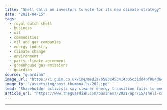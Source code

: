 ```yaml
---
title: "Shell calls on investors to vote for its new climate strategy"
date: "2021-04-15"
tags: 
  - royal dutch shell
  - business
  - oil
  - commodities
  - oil and gas companies
  - energy industry
  - climate change
  - environment
  - paris climate agreement
  - greenhouse gas emissions
  - guardian
source: "guardian"
image_url: "https://i.guim.co.uk/img/media/6583c453414305c31dd4bf084d6c1a40e3e57daa/0_0_5158_3095/master/5158.jpg?width=460&quality=85&auto=format&fit=max&s=4380ba0216261fb137ab0f85a5c6e6a5"
image_fp: "/assets/img/post_thumbnails/202.jpg"
lead: "Shareholder activists say cleaner energy transition fails to meet Paris climate goals and they will put rival scheme to oil firm’s AGMRoyal Dutch Shell has urged investors to vote for its strategy to shift the business towards cleaner energy sources,..."
article_url: "https://www.theguardian.com/business/2021/apr/15/shell-calls-on-investors-to-vote-for-its-new-climate-strategy"
---
```


---
